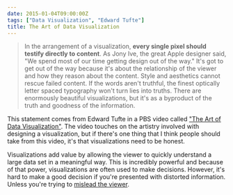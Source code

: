 ```yaml
---
date: 2015-01-04T09:00:00Z
tags: ["Data Visualization", "Edward Tufte"]
title: The Art of Data Visualization
---
```


> In the arrangement of a visualization, **every single pixel should testify directly to content**. As Jony Ive, the great Apple designer said, "We spend most of our time getting design out of the way." It's got to get out of the way because it's about the relationship of the viewer and how they reason about the content. Style and aesthetics cannot rescue failed content.  If the words aren't truthful, the finest optically letter spaced typography won't turn lies into truths. There are enormously beautiful visualizations, but it's as a byproduct of the truth and goodness of the information.

This statement comes from Edward Tufte in a PBS video called ["The Art of Data Visualization"](https://www.youtube.com/watch?v=AdSZJzb-aX8). The video touches on the artistry involved with designing a visualization, but if there's one thing that I think people should take from this video, it's that visualizations need to be honest.

Visualizations add value by allowing the viewer to quickly understand a large data set in a meaningful way. This is incredibly powerful and because of that power, visualizations are often used to make decisions. However, it's hard to make a good decision if you're presented with distorted information. Unless you're trying to [mislead the viewer](http://flowingdata.com/2009/11/26/fox-news-makes-the-best-pie-chart-ever/).
